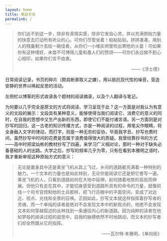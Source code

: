 ```yaml
---
layout: home
title: 来日方长
permalink: /
---
```


>你们达不到这一步，除非有真情实感，除非它发自心灵，并以充满原始力量的快意去打动所有听众的心。可你们尽管坐着！粘粘贴贴，拼拼凑凑，用别人的残羹剩汁去烩一碗佳肴，从你们一小堆灰烬里吹出寒伧的火苗！可如果你有这种嗜好，未尝不可博得儿童和愚人们的赞颂——可你们永远做不到心心相印，如果你们言不由衷。
><p align="right"> ——《浮士德》</p>

日常阅读记录，书页的碎片（颇具断章取义之嫌），用以抵抗现代性的噪音，营造安静的世界以唤起反思的活动。

左侧栏以博客的形式收录各个题材的阅读摘录，以及个人翻译与笔记。

为何要以几乎完全是原文的方式将阅读、学习呈现于此？这一方面是对我认为有意义的文段的展示：文段具有某种意义，能够使得当我们阅读它、消费它的意义的同时，在自我的思想中又生产出新的东西，即使它们不能付诸言语。另一方面则是对抄写的回归，这一古老的知识传播方式，亦是一种阅读的过程，用笔尖作眼睛，将全身融入文字的律动，而打字，则是一种无奈的妥协，毕竟我字丑、抄写也费时间，虽然抄写中时间的花费是否属于浪费值得很大的质疑。我曾经靠抄书的方式——高中时把梁灿彬的教材抄写了四遍，来学习广义相对论，那时一种对于缺失必备基础的人的出路。大学之后，抄写的频率几乎为零，只有在看到本雅明之语时，我才重新审视这种原始方式的意义：

>无论是置身其中还是乘坐飞机从其上飞过，乡间的道路都充满着一种特别的魅力。一个文本的力量也是如此特别，无论你是阅读它还是把它誊写一遍。乘坐飞机的人，只看到道路如何在大地中延伸，如何随着地势的高低而伸展。但他只有走在其中，才能切身感受到道路所具有的命令的力量，就像前线一个司令官控制他的士兵那样，把飞行员眼中的平面空间，变成了对远近、视点、光线和全景的召唤。正因如此，抄写文本就这样指挥着抄写者的灵魂，而一个单纯的读者是绝对不会发现文本中的新观点的，他绝不会发现文本如何穿越叙述的丛林找到一条通往内心的新道路。因为纯粹的读者在他如梦般的阅读过程的遐思中，自我的脉搏依然不时地跳动，而文本的抄写者们却全然跟从它的指挥。
><p align="right">——瓦尔特·本雅明，《单向街》</p>
